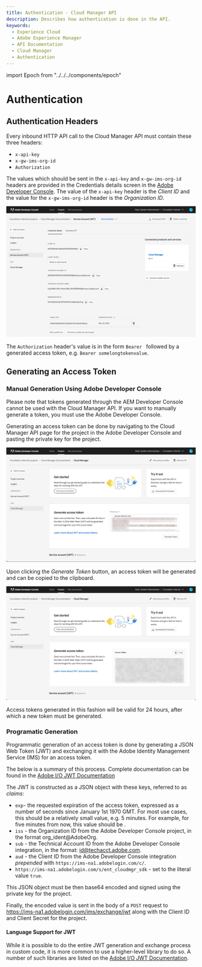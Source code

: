 ```yaml
---
title: Authentication - Cloud Manager API
description: Describes how authentication is done in the API.
keywords:
  - Experience Cloud
  - Adobe Experience Manager
  - API Documentation
  - Cloud Manager
  - Authentication
---
```


import Epoch from "../../../components/epoch"

# Authentication

## Authentication Headers

Every inbound HTTP API call to the Cloud Manager API must contain these three headers:

* `x-api-key`
* `x-gw-ims-org-id`
* `Authorization`

The values which should be sent in the `x-api-key` and `x-gw-ims-org-id` headers are provided in the Credentials details screen in the [Adobe Developer Console](https://developer.adobe.com/console). The value of the `x-api-key` header is the _Client ID_ and the value for the `x-gw-ims-org-id` header is the _Organization ID_.

![Credential details](img/credential-details.png)

The `Authorization` header's value is in the form `Bearer ` followed by a generated access token, e.g. `Bearer somelongtokenvalue`.

## Generating an Access Token

### Manual Generation Using Adobe Developer Console

<InlineAlert variant="warning" slots="text"/>

Please note that tokens generated through the AEM Developer Console cannot be used with the Cloud Manager API. If you want to manually generate a token, you must use the Adobe Developer Console.

Generating an access token can be done by navigating to the Cloud Manager API page for the project in the Adobe Developer Console and pasting the private key for the project.

![Generate Access Token](img/generate-access-token.png)

Upon clicking the _Generate Token_ button, an access token will be generated and can be copied to the clipboard.

![Generated Access Token](img/generated-access-token.png)

Access tokens generated in this fashion will be valid for 24 hours, after which a new token must be generated.

### Programatic Generation

Programmatic generation of an access token is done by generating a JSON Web Token (JWT) and exchanging it with the Adobe Identity Management Service (IMS) for an access token.

<InlineAlert variant="help" slots="text"/>

The below is a summary of this process. Complete documentation can be found in the [Adobe I/O JWT Documentation](https://developer.adobe.com/developer-console/docs/guides/authentication/JWT/)

The JWT is constructed as a JSON object with these keys, referred to as _claims_:

* `exp`- the requested expiration of the access token, expressed as a number of seconds since January 1st 1970 GMT. For most use cases, this should be a relatively small value, e.g. 5 minutes. For example, for five minutes from now, this value should be <Epoch addition={300} />.
* `iss`	- the Organization ID from the Adobe Developer Console project, in the format org_ident@AdobeOrg.
* `sub` - the Technical Account ID from the Adobe Developer Console integration, in the format: id@techacct.adobe.com.
* `aud` - the Client ID from the Adobe Developer Console integration *prepended* with `https://ims-na1.adobelogin.com/c/`.
* `https://ims-na1.adobelogin.com/s/ent_cloudmgr_sdk` - set to the literal value `true`.

This JSON object must be then base64 encoded and signed using the private key for the project.

Finally, the encoded value is sent in the body of a `POST` request to https://ims-na1.adobelogin.com/ims/exchange/jwt along with the Client ID and Client Secret for the project.


#### Language Support for JWT

While it is possible to do the entire JWT generation and exchange process in custom code, it is more common to use a higher-level library to do so. A number of such libraries are listed on the [Adobe I/O JWT Documentation](https://developer.adobe.com/developer-console/docs/guides/authentication/JWT/).
